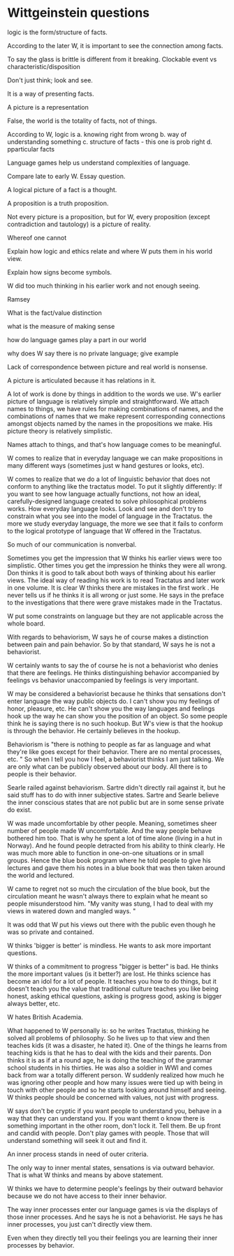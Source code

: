 # Wittgeinstein questions

logic is the form/structure of facts.

According to the later W, it is important to see the connection among facts.

To say the glass is brittle is different from it breaking.
Clockable event vs characteristic/disposition

Don't just think; look and see.

It is a way of presenting facts.

A picture is a representation


False, the world is the totality of facts, not of things.

According to W, logic is
a. knowing right from wrong
b.  way of understanding something
c. structure of facts - this one is prob right
d. pparticular facts

Language games help us understand complexities of language.

Compare late to early W.  Essay question.

A logical picture of a fact is a thought.

A proposition is a truth proposition.


Not every picture is a proposition, but for W, every proposition (except contradiction and tautology) is a picture of reality.

Whereof one cannot

Explain how logic and ethics relate and where W puts them in his world view.


Explain how signs become symbols.

W did too much thinking in his earlier work and not enough seeing.


Ramsey

What is the fact/value distinction

what is the measure of making sense

how do language games play a part in our world

why does W say there is no private language; give example

Lack of correspondence between picture and real world is nonsense.

A picture is articulated because it has relations in it.

A lot of work is done by things in addition to the words we use.  W's earlier picture of language is relatively simple and straightforward.  We attach names to things, we have rules for making combinations of names, and the combinations of names that we make represent corresponding connections amongst objects named by the names in the propositions we make.  His picture theory is relatively simplistic.

Names attach to things, and that's how language comes to be meaningful.

W comes to realize that in everyday language we can make propositions in many different ways (sometimes just w hand gestures or looks, etc).

W comes to realize that we do a lot of linguistic behavior that does not conform to anything like the tractatus model.  To put it slightly differently:  If you want to see how language actually functions, not how an ideal, carefully-designed language created to solve philosophical problems works.  How everyday language looks.  Look and see and don't try to constrain what you see into the model of language in the Tractatus. the more we study everyday language, the more we see that it fails to conform to the logical prototype of language that W offered in the Tractatus.


So much of our communication is nonverbal.

Sometimes you get the impression that W thinks his earlier views were too simplistic.  Other times you get the impression he thinks they were all wrong.  Don thinks it is good to talk about both ways of thinking about his earlier views.  The ideal way of reading his work is to read Tractatus and later work in one volume.  It is clear W thinks there are mistakes in the first work .  He never tells us if he thinks it is all wrong or just some.  He says in the preface to the investigations that there were grave mistakes made in the Tractatus.

W put some constraints on language but they are not applicable across the whole board.

With regards to behaviorism, W says he of course makes a distinction between pain and pain behavior.  So by that standard, W says he is not a behaviorist.

W certainly wants to say the of course he is not a behaviorist who denies that there are feelings.  He thinks distinguishing behavior accompanied by feelings vs behavior unaccompanied by feelings is very important.

W may be considered a behaviorist because he thinks that sensations don't enter language the way public objects do.  I can't show you my feelings of honor, pleasure, etc.  He can't show you the way languages and feelings hook up the way he can show you the position of an object.  So some people think he is saying there is no such hookup.  But W's view is that the hookup is through the behavior. He certainly believes in the hookup.

Behaviorism is "there is nothing to people as far as language and what they're like goes except for their behavior.  There are no mental processes, etc.  "  So when I tell you how I feel, a behaviorist thinks I am just talking.  We are only what can be publicly observed about our body.  All there is to people is their behavior.

Searle railed against behaviorism.
Sartre didn't directly rail against it, but he said stuff has to do with inner subjective states.  Sartre and Searle believe the inner conscious states that are not public but are in some sense private do exist.


W was made uncomfortable by other people.  Meaning, sometimes sheer number of people made W uncomfortable.  And the way people behave bothered him too.  That is why he spent a lot of time alone (living in a hut in Norway).  And he found people detracted from his ability to think clearly.  He was much more able to function in one-on-one situations or in small groups.  Hence the blue book program where he told people to give his lectures and gave them his notes in a blue book that was then taken around the world and lectured.

W came to regret not so much the circulation of the blue book, but the circulation meant he wasn't always there to explain what he meant so people misunderstood him.  "My vanity was stung, I had to deal with my views in watered down and mangled ways.  "

It was odd that W put his views out there with the public even though he was so private and contained.


W thinks 'bigger is better' is mindless.  He wants to ask more important questions.

W thinks of a commitment to progress "bigger is better" is bad.  He thinks the more important values (is it better?) are lost.  He thinks science has become an idol for a lot of people.  It teaches you how to do things, but it doesn't teach you the value that traditional culture teaches you like being honest, asking ethical questions, asking is progress good, asking is bigger always better, etc.

W hates British Academia.


What happened to W personally is: so he writes Tractatus, thinking he solved all problems of philosophy.  So he lives up to that view and then teaches kids (it was a disaster, he hated it).  One of the things he learns from teaching kids is that he has to deal with the kids and their parents.  Don thinks it is as if at a round age, he is doing the teaching of the grammar school students in his thirties.  He was also a soldier in WWI and comes back from war a totally different person.  W suddenly realized how much he was ignoring other people and how many issues were tied up with being in touch with other people and so he starts looking around himself and seeing.  W thinks people should be concerned with values, not just with progress.


W says don't be cryptic if you want people to understand you, behave in a way that they can understand you.  If you want themt o know there is something important in the other room, don't lock it.  Tell them.  Be up front and candid with people.  Don't play games with people.  Those that will understand something will seek it out and find it.


An inner process stands in need of outer criteria.

The only way to inner mental states, sensations is via outward behavior.  That is what W thinks and means by above statement.

W thinks we have to determine people's feelings by their outward behavior because we do not have access to their inner behavior.

The way inner processes enter our language games is via the displays of those inner processes.  And he says he is not a behaviorist.  He says he has inner processes, you just can't directly view them.

Even when they directly tell you their feelings you are learning their inner processes by behavior.


